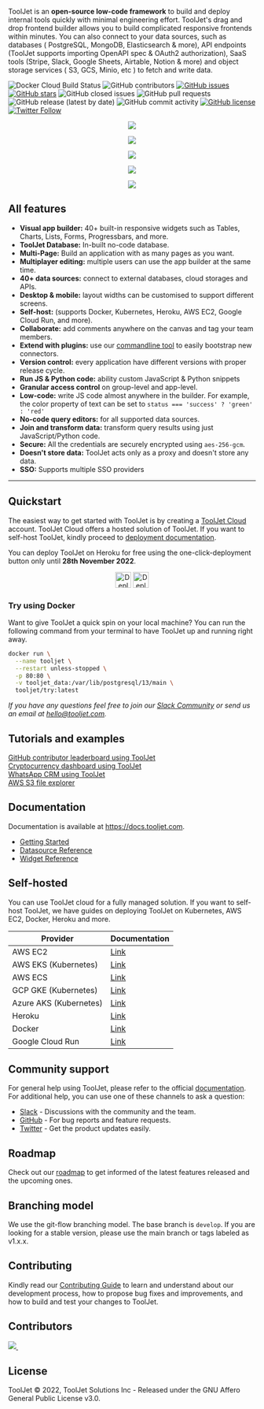 ToolJet is an **open-source low-code framework** to build and deploy internal tools quickly with minimal engineering effort. ToolJet's drag and drop frontend builder allows you to build complicated responsive frontends within minutes. You can also connect to your data sources, such as databases ( PostgreSQL, MongoDB, Elasticsearch & more), API endpoints (ToolJet supports importing OpenAPI spec & OAuth2 authorization), SaaS tools (Stripe, Slack, Google Sheets, Airtable, Notion & more) and object storage services ( S3, GCS, Minio, etc ) to fetch and write data.

![Docker Cloud Build Status](https://img.shields.io/docker/cloud/build/tooljet/tooljet-ce)
![GitHub contributors](https://img.shields.io/github/contributors/tooljet/tooljet)
[![GitHub issues](https://img.shields.io/github/issues/ToolJet/ToolJet)](https://github.com/ToolJet/ToolJet/issues)
[![GitHub stars](https://img.shields.io/github/stars/ToolJet/ToolJet)](https://github.com/ToolJet/ToolJet/stargazers)
![GitHub closed issues](https://img.shields.io/github/issues-closed/tooljet/tooljet)
![GitHub pull requests](https://img.shields.io/github/issues-pr-raw/tooljet/tooljet)
![GitHub release (latest by date)](https://img.shields.io/github/v/release/tooljet/tooljet)
![GitHub commit activity](https://img.shields.io/github/commit-activity/m/tooljet/tooljet)
[![GitHub license](https://img.shields.io/github/license/ToolJet/ToolJet)](https://github.com/ToolJet/ToolJet)
[![Twitter Follow](https://img.shields.io/twitter/follow/ToolJet?style=social)](https://twitter.com/ToolJet)

<p align="center">
    <img src="https://user-images.githubusercontent.com/7828962/211444352-4d6d2e4a-13c9-4980-9e16-4aed4af9811b.png"/>

</p>


<p align="center">
  <kbd>
    <img src="https://user-images.githubusercontent.com/7828962/202402863-2851a072-9dca-4b8b-9473-0d044373928b.png"/>

  </kbd>
</p>

<p align="center">
  <kbd>
<img src="https://user-images.githubusercontent.com/7828962/211364385-10714e24-f1ac-4e72-a2a1-ec7dc2d412ab.png"/>
  </kbd>
</p>

<p align="center">
  <kbd>
<img src="https://user-images.githubusercontent.com/7828962/202402422-8f1df2a4-5c07-4125-9c2e-5450b90f464c.png"/>
  </kbd>
</p>

<p align="center">
  <kbd>
<img src="https://user-images.githubusercontent.com/7828962/202402574-7cd7c606-d751-4de1-ba56-abbedba54b13.png"/>
  </kbd>
</p>


## All features

- **Visual app builder:** 40+ built-in responsive widgets such as Tables, Charts, Lists, Forms, Progressbars, and more.
- **ToolJet Database:** In-built no-code database.
- **Multi-Page:** Build an application with as many pages as you want.
- **Multiplayer editing:** multiple users can use the app builder at the same time.
- **40+ data sources:** connect to external databases, cloud storages and APIs.
- **Desktop & mobile:** layout widths can be customised to support different screens.
- **Self-host:** (supports Docker, Kubernetes, Heroku, AWS EC2, Google Cloud Run, and more).
- **Collaborate:** add comments anywhere on the canvas and tag your team members.
- **Extend with plugins:** use our [commandline tool](https://www.npmjs.com/package/@tooljet/cli) to easily bootstrap new connectors.
- **Version control:** every application have different versions with proper release cycle.
- **Run JS & Python code:** ability custom JavaScript & Python snippets
- **Granular access control** on group-level and app-level.
- **Low-code:** write JS code almost anywhere in the builder. For example, the color property of text can be set to `status === 'success' ? 'green' : 'red'`
- **No-code query editors:** for all supported data sources.
- **Join and transform data:** transform query results using just JavaScript/Python code.
- **Secure:** All the credentials are securely encrypted using `aes-256-gcm`.
- **Doesn't store data:** ToolJet acts only as a proxy and doesn't store any data.
- **SSO:** Supports multiple SSO providers

<hr>

## Quickstart
The easiest way to get started with ToolJet is by creating a [ToolJet Cloud](https://tooljet.com) account. ToolJet Cloud offers a hosted solution of ToolJet. If you want to self-host ToolJet, kindly proceed to [deployment documentation](https://docs.tooljet.com/docs/setup/).

You can deploy ToolJet on Heroku for free using the one-click-deployment button only until **28th November 2022**.
<p align="center">
  <a href="https://heroku.com/deploy?template=https://github.com/tooljet/tooljet/tree/main"><img src="https://www.herokucdn.com/deploy/button.svg" alt="Deploy to Heroku" height=32></a>
  <a href="https://cloud.digitalocean.com/apps/new?repo=https://github.com/ToolJet/ToolJet/tree/main"><img src="https://www.deploytodo.com/do-btn-blue.svg" alt="Deploy to DigitalOcean" height=32></a>
</p>

### Try using Docker
Want to give ToolJet a quick spin on your local machine? You can run the following command from your terminal to have ToolJet up and running right away.

```bash
docker run \
  --name tooljet \
  --restart unless-stopped \
  -p 80:80 \
  -v tooljet_data:/var/lib/postgresql/13/main \
  tooljet/try:latest
```
*If you have any questions feel free to join our [Slack Community](https://tooljet.com/slack) or send us an email at hello@tooljet.com.*

## Tutorials and examples

[GitHub contributor leaderboard using ToolJet](https://blog.tooljet.io/building-a-github-contributor-leaderboard-using-tooljet/)<br>
[Cryptocurrency dashboard using ToolJet](https://blog.tooljet.com/how-to-build-a-cryptocurrency-dashboard-in-10-minutes/)<br>
[WhatsApp CRM using ToolJet](https://blog.tooljet.com/build-a-whatsapp-crm-using-tooljet-within-10-mins/)<br>
[AWS S3 file explorer](https://blog.tooljet.com/building-an-app-to-view-and-upload-files-in-aws-s3-bucket/)<br>

## Documentation
Documentation is available at https://docs.tooljet.com.

- [Getting Started](https://docs.tooljet.com)<br>
- [Datasource Reference](https://docs.tooljet.com/docs/data-sources/airtable/)<br>
- [Widget Reference](https://docs.tooljet.com/docs/widgets/button)

## Self-hosted
You can use ToolJet cloud for a fully managed solution. If you want to self-host ToolJet, we have guides on deploying ToolJet on Kubernetes, AWS EC2, Docker, Heroku and more.

| Provider  | Documentation |
| ------------- | ------------- |
| AWS EC2 | [Link](https://docs.tooljet.com/docs/setup/ec2)  |
| AWS EKS (Kubernetes) | [Link](https://docs.tooljet.com/docs/setup/kubernetes)   |
| AWS ECS | [Link](https://docs.tooljet.com/docs/setup/ecs)   |
| GCP GKE (Kubernetes) | [Link](https://docs.tooljet.com/docs/setup/kubernetes-gke)   |
| Azure AKS (Kubernetes) | [Link](https://docs.tooljet.com/docs/setup/kubernetes-aks)   |
| Heroku  | [Link](https://docs.tooljet.com/docs/setup/heroku)  |
| Docker  | [Link](https://docs.tooljet.com/docs/setup/docker)   |
| Google Cloud Run  | [Link](https://docs.tooljet.com/docs/setup/google-cloud-run)   |


## Community support
For general help using ToolJet, please refer to the official [documentation](https://docs.tooljet.com/docs/). For additional help, you can use one of these channels to ask a question:

- [Slack](https://tooljet.com/slack) - Discussions with the community and the team.
- [GitHub](https://github.com/ToolJet/ToolJet/issues) - For bug reports and feature requests.
- [Twitter](https://twitter.com/ToolJet) - Get the product updates easily.

## Roadmap
Check out our [roadmap](https://github.com/ToolJet/ToolJet/projects/2) to get informed of the latest features released and the upcoming ones.

## Branching model
We use the git-flow branching model. The base branch is `develop`. If you are looking for a stable version, please use the main branch or tags labeled as v1.x.x.

## Contributing
Kindly read our [Contributing Guide](CONTRIBUTING.md) to learn and understand about our development process, how to propose bug fixes and improvements, and how to build and test your changes to ToolJet. <br>

## Contributors
<a href="https://github.com/tooljet/tooljet/graphs/contributors">
  <img src="https://contrib.rocks/image?repo=tooljet/tooljet&max=400&columns=20" />
  <img src="https://us-central1-tooljet-hub.cloudfunctions.net/github" width="0" height="0" />
</a>

## License
ToolJet © 2022, ToolJet Solutions Inc - Released under the GNU Affero General Public License v3.0.
